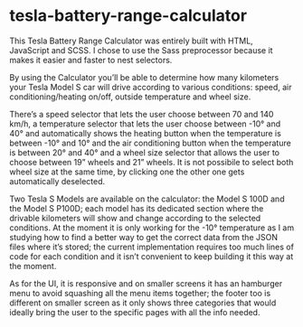 # tesla-battery-range-calculator

This Tesla Battery Range Calculator was entirely built with HTML, JavaScript and SCSS. I chose to  use the Sass preprocessor because it makes it easier and faster to nest selectors.

By using the Calculator you’ll be able to determine how many kilometers your Tesla Model S car will drive according to various conditions: speed, air conditioning/heating on/off, outside temperature and wheel size.

There’s a speed selector that lets the user choose between 70 and 140 km/h, a temperature selector that lets the user choose between -10° and 40° and automatically shows the heating button when the temperature is between -10° and 10° and the air conditioning button when the temperature is between 20° and 40° and a wheel size selector that allows the user to choose between 19” wheels and 21” wheels. It is not possibile to select both wheel size at the same time, by clicking one the other one gets automatically deselected. 

Two Tesla S Models are available on the calculator: the Model S 100D and the Model S P100D; each model has its dedicated section where the drivable kilometers will show and change according to the selected conditions. At the moment it is only working for the -10° temperature as I am studying how to find a better way to get the correct data from the JSON files where it’s stored; the current implementation requires too much lines of code for each condition and it isn’t convenient to keep building it this way at the moment. 

As for the UI, it is responsive and on smaller screens it has an hamburger menu to avoid squashing all the menu items together; the footer too is different on smaller screen as it only shows three categories that would ideally bring the user to the specific pages with all the info needed. 
